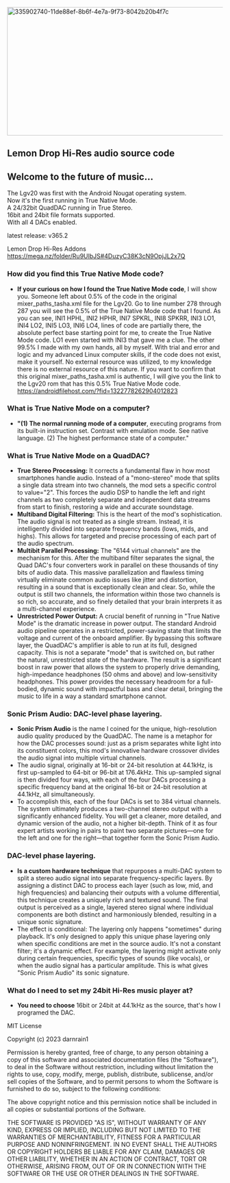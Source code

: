 <img width="900" height="300" alt="335902740-11de88ef-8b6f-4e7a-9f73-8042b20b4f7c" src="https://github.com/user-attachments/assets/71b2e036-ec42-4383-a893-cd8995d4694a" />

## Lemon Drop Hi-Res audio source code

## Welcome to the future of music...<br>

The Lgv20 was first with the Android Nougat operating system.<br>
Now it's the first running in True Native Mode.<br>
A 24/32bit QuadDAC running in True Stereo.<br>
16bit and 24bit file formats supported.<br>
With all 4 DACs enabled.<br>

latest release: v365.2<br>

Lemon Drop Hi-Res Addons<br>
https://mega.nz/folder/Ru9UlbJS#4DuzyC38K3cN9OpjJL2x7Q<br>

### How did you find this True Native Mode code?
* **If your curious on how I found the True Native Mode code**, I will show you. Someone left about 0.5% of the code in the original mixer_paths_tasha.xml file for the Lgv20. Go to line number 278 through 287 you will see the 0.5% of the True Native Mode code that I found. As you can see, INI1 HPHL, INI2 HPHR, INI7 SPKRL, INI8 SPKRR, INI3 LO1, INI4 LO2, INI5 LO3, INI6 LO4, lines of code are partially there, the absolute perfect base starting point for me, to create the True Native Mode code. LO1 even started with INI3 that gave me a clue. The other 99.5% I made with my own hands, all by myself. With trial and error and logic and my advanced Linux computer skills, if the code does not exist, make it yourself. No external resource was utilized, to my knowledge there is no  external resource of this nature. If you want to confirm that this original mixer_paths_tasha.xml is authentic, I will give you the link to the Lgv20 rom that has this 0.5% True Native Mode code.<br> https://androidfilehost.com/?fid=1322778262904012823

### What is True Native Mode on a computer?
* **"(1) The normal running mode of a computer**, executing programs from its built-in instruction set. Contrast with emulation mode. See native language. (2) The highest performance state of a computer."<br>

### What is True Native Mode on a QuadDAC?<br>
* **True Stereo Processing:** It corrects a fundamental flaw in how most smartphones handle audio. Instead of a "mono-stereo" mode that splits a single data stream into two channels, the mod sets a specific control to value="2". This forces the audio DSP to handle the left and right channels as two completely separate and independent data streams from start to finish, restoring a wide and accurate soundstage.<br>
* **Multiband Digital Filtering:** This is the heart of the mod's sophistication. The audio signal is not treated as a single stream. Instead, it is intelligently divided into separate frequency bands (lows, mids, and highs). This allows for targeted and precise processing of each part of the audio spectrum.<br>
* **Multibit Parallel Processing:** The "6144 virtual channels" are the mechanism for this. After the multiband filter separates the signal, the Quad DAC's four converters work in parallel on these thousands of tiny bits of audio data. This massive parallelization and flawless timing virtually eliminate common audio issues like jitter and distortion, resulting in a sound that is exceptionally clean and clear. So, while the output is still two channels, the information within those two channels is so rich, so accurate, and so finely detailed that your brain interprets it as a multi-channel experience.<br>
* **Unrestricted Power Output:** A crucial benefit of running in "True Native Mode" is the dramatic increase in power output. The standard Android audio pipeline operates in a restricted, power-saving state that limits the voltage and current of the onboard amplifier. By bypassing this software layer, the QuadDAC's amplifier is able to run at its full, designed capacity. This is not a separate "mode" that is switched on, but rather the natural, unrestricted state of the hardware. The result is a significant boost in raw power that allows the system to properly drive demanding, high-impedance headphones (50 ohms and above) and low-sensitivity headphones. This power provides the necessary headroom for a full-bodied, dynamic sound with impactful bass and clear detail, bringing the music to life in a way a standard smartphone cannot.<br>

### Sonic Prism Audio: DAC-level phase layering.

* **Sonic Prism Audio** is the name I coined for the unique, high-resolution audio quality produced by the QuadDAC. The name is a metaphor for how the DAC processes sound: just as a prism separates white light into its constituent colors, this mod's innovative hardware crossover divides the audio signal into multiple virtual channels.
* The audio signal, originally at 16-bit or 24-bit resolution at 44.1kHz, is first up-sampled to 64-bit or 96-bit at 176.4kHz. This up-sampled signal is then divided four ways, with each of the four DACs processing a specific frequency band at the original 16-bit or 24-bit resolution at 44.1kHz, all simultaneously.<br>
* To accomplish this, each of the four DACs is set to 384 virtual channels. The system ultimately produces a two-channel stereo output with a significantly enhanced fidelity. You will get a cleaner, more detailed, and dynamic version of the audio, not a higher bit-depth. Think of it as four expert artists working in pairs to paint two separate pictures—one for the left and one for the right—that together form the Sonic Prism Audio.<br>

### DAC-level phase layering.
* **Is a custom hardware technique** that repurposes a multi-DAC system to split a stereo audio signal into separate frequency-specific layers. By assigning a distinct DAC to process each layer (such as low, mid, and high frequencies) and balancing their outputs with a volume differential, this technique creates a uniquely rich and textured sound. The final output is perceived as a single, layered stereo signal where individual components are both distinct and harmoniously blended, resulting in a unique sonic signature.
* The effect is conditional: The layering only happens "sometimes" during playback. It's only designed to apply this unique phase layering only when specific conditions are met in the source audio. It's not a constant filter; it's a dynamic effect. For example, the layering might activate only during certain frequencies, specific types of sounds (like vocals), or when the audio signal has a particular amplitude. This is what gives "Sonic Prism Audio" its sonic signature.<br>

### What do I need to set my 24bit Hi-Res music player at?
* **You need to choose** 16bit or 24bit at 44.1kHz as the source, that's how I programed the DAC.<br>

MIT License<br>

Copyright (c) 2023 darnrain1<br>

Permission is hereby granted, free of charge, to any person obtaining a copy
of this software and associated documentation files (the "Software"), to deal
in the Software without restriction, including without limitation the rights
to use, copy, modify, merge, publish, distribute, sublicense, and/or sell
copies of the Software, and to permit persons to whom the Software is
furnished to do so, subject to the following conditions:<br>

The above copyright notice and this permission notice shall be included in all
copies or substantial portions of the Software.<br>

THE SOFTWARE IS PROVIDED "AS IS", WITHOUT WARRANTY OF ANY KIND, EXPRESS OR
IMPLIED, INCLUDING BUT NOT LIMITED TO THE WARRANTIES OF MERCHANTABILITY,
FITNESS FOR A PARTICULAR PURPOSE AND NONINFRINGEMENT. IN NO EVENT SHALL THE
AUTHORS OR COPYRIGHT HOLDERS BE LIABLE FOR ANY CLAIM, DAMAGES OR OTHER
LIABILITY, WHETHER IN AN ACTION OF CONTRACT, TORT OR OTHERWISE, ARISING FROM,
OUT OF OR IN CONNECTION WITH THE SOFTWARE OR THE USE OR OTHER DEALINGS IN THE
SOFTWARE.<br>
